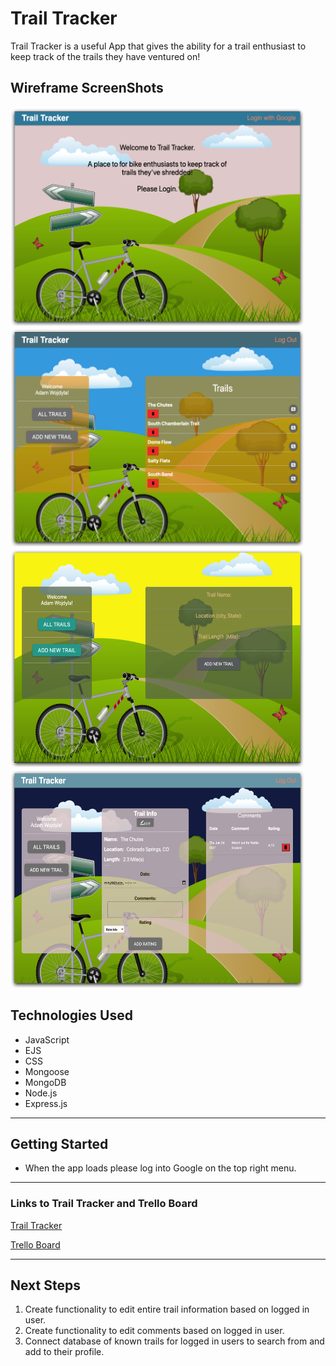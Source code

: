 # Trail Tracker

Trail Tracker is a useful App that gives the ability for a trail enthusiast to keep track of the trails they have ventured on!

## Wireframe ScreenShots

<img src="public/images/landing-page.png" width="470" height="350">
<img src="public/images/trails-page.png" width="470" height="350">
<img src="public/images/new-page.png" width="470" height="350">
<img src="public/images/ratings-comments-page.png" width="470" height="350">

## Technologies Used

- JavaScript
- EJS
- CSS
- Mongoose
- MongoDB
- Node.js
- Express.js


---

## Getting Started

- When the app loads please log into Google on the top right menu.


---

### Links to Trail Tracker and Trello Board

[Trail Tracker](https://project2comp.herokuapp.com/users)

[Trello Board](https://trello.com/b/dZ2K18qn/trail-tracker)


---

## Next Steps

1. Create functionality to edit entire trail information based on logged in user.
2. Create functionality to edit comments based on logged in user.
2. Connect database of known trails for logged in users to search from and add to their profile. 

